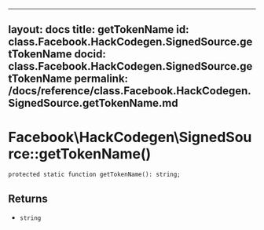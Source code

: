 
***

layout: docs
title: getTokenName
id: class.Facebook.HackCodegen.SignedSource.getTokenName
docid: class.Facebook.HackCodegen.SignedSource.getTokenName
permalink: /docs/reference/class.Facebook.HackCodegen.SignedSource.getTokenName.md
---







# Facebook\\HackCodegen\\SignedSource::getTokenName()




``` Hack
protected static function getTokenName(): string;
```




## Returns




+ ` string `